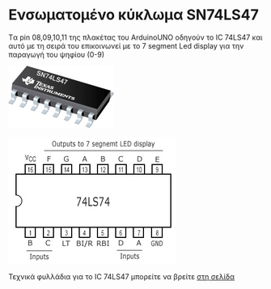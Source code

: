 # Ενσωματομένο κύκλωμα SN74LS47

Tα pin 08,09,10,11 της πλακέτας του ArduinoUNO οδηγούν το IC 74LS47 και αυτό με τη σειρά του επικοινωνεί με το 7 segment Led display για την παραγωγή του ψηφίου (0-9)

![ic](https://raw.githubusercontent.com/ellak-monades-aristeias/CruiseCabinDigitalSignage/master/Images/ic7447.jpg)

![ic schem](https://raw.githubusercontent.com/ellak-monades-aristeias/CruiseCabinDigitalSignage/master/Images/ic_schem.jpg)



Τεχνικά φυλλάδια για το IC 74LS47 μπορείτε να βρείτε [στη σελίδα](http://www.ti.com/lit/ds/symlink/sn5447a.pdf)
